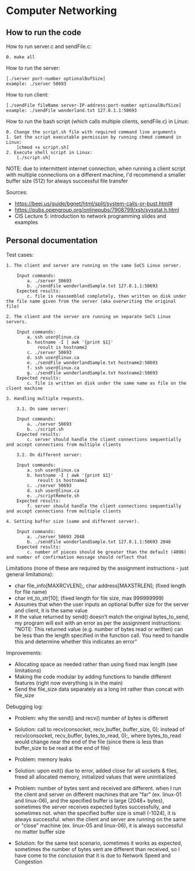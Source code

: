 # Computer Networking

## How to run the code

How to run server.c and sendFile.c:

    0. make all

How to run the server:

    [./server port-number optionalBufSize]
    example: ./server 50693

How to run client:

    [./sendFile fileName server-IP-address:port-number optionalBufSize]
    example: ./sendFile wonderland.txt 127.0.1.1:50693

How to run the bash script (which calls multiple clients, sendFile.c) in Linux:

    0. Change the script.sh file with required command line arguments
    1. Set the script executable permission by running chmod command in Linux:
        [chmod +x script.sh]
    2. Execute shell script in Linux:
        [./script.sh]

NOTE: due to intermittent internet connection, when running a client script with multiple connections on a different machine, I'd recommend a smaller buffer size (512) for always successful file transfer

Sources:

- https://beej.us/guide/bgnet/html/split/system-calls-or-bust.html#    
- https://pubs.opengroup.org/onlinepubs/7908799/xsh/sysstat.h.html
- CIS Lecture 5: introduction to network programming slides and examples

## Personal documentation

Test cases:

    1. The client and server are running on the same SoCS Linux server.
        
        Input commands:
            a. ./server 50693
            b. ./sendFile wonderlandSample.txt 127.0.1.1:50693
        Expected results:
            c. file is reassembled completely, then written on disk under the file name given from the server (aka overwriting the original file)

    2. The client and the server are running on separate SoCS Linux servers.

        Input commands:
            a. ssh user@linux.ca
            b. hostname -I | awk '{print $1}'
                result is hostname2
            c. ./server 50693
            d. ssh user@linux.ca
            e. ./sendFile wonderlandSample.txt hostname2:50693
            f. ssh user@linux.ca
            g. ./sendFile wonderlandSample.txt hostname2:50693
        Expected results:
            c. file is written on disk under the same name as file on the client machine

    3. Handling multiple requests.

        3.1. On same server:
        
        Input commands:
            a. ./server 50693
            b. ./script.sh
        Expected results:
            c. server should handle the client connections sequentially and accept connections from multiple clients

        3.2. On different server:

        Input commands:
            a. ssh user@linux.ca
            b. hostname -I | awk '{print $1}'
                result is hostname2
            c. ./server 50693
            d. ssh user@linux.ca
            e. ./scriptRemote.sh
        Expected results:
            f. server should handle the client connections sequentially and accept connections from multiple clients

    4. Setting buffer size (same and different server).

        Input commands:
            a. ./server 50693 2048
            b. ./sendFile wonderlandSample.txt 127.0.1.1:50693 2048
        Expected results:
            c. number of pieces should be greater than the default (4096) and number of confirmation message should reflect that

Limitations (none of these are required by the assignment instructions - just general limitations):
- char file_info[MAXRCVLEN];, char address[MAXSTRLEN]; (fixed length for file name)
- char int_to_str[10]; (fixed length for file size, max 999999999)
- Assumes that when the user inputs an optional buffer size for the server and client, it is the same value
- If the value returned by send() doesn’t match the original bytes_to_send, my program will exit with an error as per the assignment instructions:
        "NOTE: This returned value (e.g. number of bytes read or written) can be less than the length specified in the function call. You need to handle this and determine whether this indicates an error"

Improvements:
- Allocating space as needed rather than using fixed max length (see limitations)
- Making the code modular by adding functions to handle different features (right now everything is in the main)
- Send the file_size data separately as a long int rather than concat with file_size

Debugging log:
- Problem: why the send() and recv() number of bytes is different
- Solution: call to recv(consocket, recv_buffer, buffer_size, 0); instead of recv(consocket, recv_buffer, bytes_to_read, 0);, where bytes_to_read would change near the end of the file (since there is less than buffer_size to be read at the end of file)

- Problem: memory leaks
- Solution: upon exit() due to error, added close for all sockets & files, freed all allocated memory, initialized values that were uninitialized

- Problem: number of bytes sent and received are different. when I run the client and server on different machines that are "far" (ex. linux-01 and linux-06), and the specified buffer is large (2048+ bytes), sometimes the server receives expected bytes successfully, and sometimes not. when the specified buffer size is small (-1024), it is always successful. when the client and server are running on the same or "close" machine (ex. linux-05 and linux-06), it is always successful no matter buffer size
- Solution: for the same test scenario, sometimes it works as expected, sometimes the number of bytes sent are different than received, so I have come to the conclusion that it is due to Network Speed and Congestion